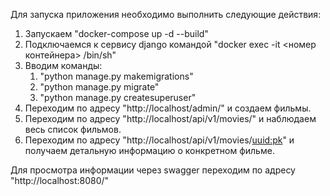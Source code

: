 Для запуска приложения необходимо выполнить следующие действия:
1. Запускаем "docker-compose up -d --build"
2. Подключаемся к сервису django командой "docker exec -it <номер контейнера> 
   /bin/sh"
3. Вводим команды:
    1. "python manage.py makemigrations"
    2. "python manage.py migrate"
    3. "python manage.py createsuperuser"
4. Переходим по адресу "http://localhost/admin/" и создаем фильмы.
5. Переходим по адресу "http://localhost/api/v1/movies/" и наблюдаем весь 
   список фильмов.
6. Переходим по адресу "http://localhost/api/v1/movies/<uuid:pk>" и получаем 
   детальную информацию о конкретном фильме.

Для просмотра информации через swagger переходим
по адресу "http://localhost:8080/"